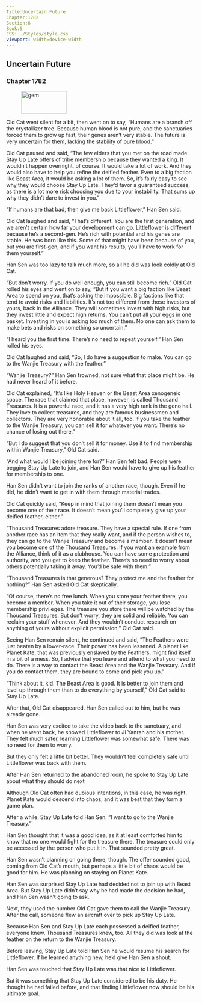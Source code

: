 ```yaml
---
Title:Uncertain Future 
Chapter:1782 
Section:6 
Book:5 
CSS:../Styles/style.css 
viewport: width=device-width
---
```

  
## Uncertain Future
### Chapter 1782
  
<figure>
	<img src="../Images/gem.gif" alt="gem" id="gem" width="120" height="60" />
</figure>
  

  
Old Cat went silent for a bit, then went on to say, “Humans are a branch off the crystallizer tree. Because human blood is not pure, and the sanctuaries forced them to grow up fast, their genes aren’t very stable. The future is very uncertain for them, lacking the stability of pure blood.”

Old Cat paused and said, “The few elders that you met on the road made Stay Up Late offers of tribe membership because they wanted a king. It wouldn’t happen overnight, of course. It would take a lot of work. And they would also have to help you refine the deified feather. Even to a big faction like Beast Area, it would be asking a lot of them. So, it’s fairly easy to see why they would choose Stay Up Late. They’d favor a guaranteed success, as there is a lot more risk choosing you due to your instability. That sums up why they didn’t dare to invest in you.”

“If humans are that bad, then give me back Littleflower,” Han Sen said.

Old Cat laughed and said, “That’s different. You are the first generation, and we aren’t certain how far your development can go. Littleflower is different because he’s a second-gen. He’s rich with potential and his genes are stable. He was born like this. Some of that might have been because of you, but you are first-gen, and if you want his results, you’ll have to work for them yourself.”

Han Sen was too lazy to talk much more, so all he did was look coldly at Old Cat.

“But don’t worry. If you do well enough, you can still become rich.” Old Cat rolled his eyes and went on to say, “But if you want a big faction like Beast Area to spend on you, that’s asking the impossible. Big factions like that tend to avoid risks and liabilities. It’s not too different from those investors of yours, back in the Alliance. They will sometimes invest with high risks, but they invest little and expect high returns. You can’t put all your eggs in one basket. Investing in you is asking too much of them. No one can ask them to make bets and risks on something so uncertain.”

“I heard you the first time. There’s no need to repeat yourself.” Han Sen rolled his eyes.

Old Cat laughed and said, “So, I do have a suggestion to make. You can go to the Wanjie Treasury with the feather.”

“Wanjie Treasury?” Han Sen frowned, not sure what that place might be. He had never heard of it before.

Old Cat explained, “It’s like Holy Heaven or the Beast Area xenogeneic space. The race that claimed that place, however, is called Thousand Treasures. It is a powerful race, and it has a very high rank in the geno hall. They love to collect treasures, and they are famous businessmen and collectors. They are very honorable about it all, too. If you take the feather to the Wanjie Treasury, you can sell it for whatever you want. There’s no chance of losing out there.”

“But I do suggest that you don’t sell it for money. Use it to find membership within Wanjie Treasury,” Old Cat said.

“And what would I be joining there for?” Han Sen felt bad. People were begging Stay Up Late to join, and Han Sen would have to give up his feather for membership to one.

Han Sen didn’t want to join the ranks of another race, though. Even if he did, he didn’t want to get in with them through material trades.

Old Cat quickly said, “Keep in mind that joining them doesn’t mean you become one of their race. It doesn’t mean you’ll completely give up your deified feather, either.”

“Thousand Treasures adore treasure. They have a special rule. If one from another race has an item that they really want, and if the person wishes to, they can go to the Wanjie Treasury and become a member. It doesn’t mean you become one of the Thousand Treasures. If you want an example from the Alliance, think of it as a clubhouse. You can have some protection and authority, and you get to keep the feather. There’s no need to worry about others potentially taking it away. You’d be safe with them.”

“Thousand Treasures is that generous? They protect me and the feather for nothing?” Han Sen asked Old Cat skeptically.

“Of course, there’s no free lunch. When you store your feather there, you become a member. When you take it out of their storage, you lose membership privileges. The treasure you store there will be watched by the Thousand Treasures. But don’t worry, they are solid and reliable. You can reclaim your stuff whenever. And they wouldn’t conduct research on anything of yours without explicit permission,” Old Cat said.

Seeing Han Sen remain silent, he continued and said, “The Feathers were just beaten by a lower-race. Their power has been lessened. A planet like Planet Kate, that was previously enslaved by the Feathers, might find itself in a bit of a mess. So, I advise that you leave and attend to what you need to do. There is a way to contact the Beast Area and the Wanjie Treasury. And if you do contact them, they are bound to come and pick you up.”

“Think about it, kid. The Beast Area is good. It is better to join them and level up through them than to do everything by yourself,” Old Cat said to Stay Up Late.

After that, Old Cat disappeared. Han Sen called out to him, but he was already gone.

Han Sen was very excited to take the video back to the sanctuary, and when he went back, he showed Littleflower to Ji Yanran and his mother. They felt much safer, learning Littleflower was somewhat safe. There was no need for them to worry.

But they only felt a little bit better. They wouldn’t feel completely safe until Littleflower was back with them.

After Han Sen returned to the abandoned room, he spoke to Stay Up Late about what they should do next

Although Old Cat often had dubious intentions, in this case, he was right. Planet Kate would descend into chaos, and it was best that they form a game plan.

After a while, Stay Up Late told Han Sen, “I want to go to the Wanjie Treasury.”

Han Sen thought that it was a good idea, as it at least comforted him to know that no one would fight for the treasure there. The treasure could only be accessed by the person who put it in. That sounded pretty great.

Han Sen wasn’t planning on going there, though. The offer sounded good, coming from Old Cat’s mouth, but perhaps a little bit of chaos would be good for him. He was planning on staying on Planet Kate.

Han Sen was surprised Stay Up Late had decided not to join up with Beast Area. But Stay Up Late didn’t say why he had made the decision he had, and Han Sen wasn’t going to ask.

Next, they used the number Old Cat gave them to call the Wanjie Treasury. After the call, someone flew an aircraft over to pick up Stay Up Late.

Because Han Sen and Stay Up Late each possessed a deified feather, everyone knew. Thousand Treasures knew, too. All they did was look at the feather on the return to the Wanjie Treasury.

Before leaving, Stay Up Late told Han Sen he would resume his search for Littleflower. If he learned anything new, he’d give Han Sen a shout.

Han Sen was touched that Stay Up Late was that nice to Littleflower.

But it was something that Stay Up Late considered to be his duty. He thought he had failed before, and that finding Littleflower now should be his ultimate goal.